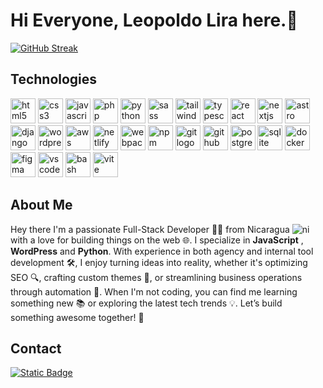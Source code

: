 # Hi Everyone, Leopoldo Lira here.👋

[![GitHub Streak](https://github-readme-streak-stats.herokuapp.com?user=Leopoldo%20Lira&theme=tokyonight-duo&hide_border=true&border_radius=2&short_numbers=true)](https://git.io/streak-stats)

## Technologies
<div align="left">
  <img src="https://skillicons.dev/icons?i=html" height="40" alt="html5 logo"  />
  <img src="https://skillicons.dev/icons?i=css" height="40" alt="css3 logo"  />
  <img src="https://skillicons.dev/icons?i=js" height="40" alt="javascript logo"  />
  <img src="https://skillicons.dev/icons?i=php" height="40" alt="php logo"  /> 
  <img src="https://skillicons.dev/icons?i=py" height="40" alt="python logo"  />
  <img src="https://skillicons.dev/icons?i=sass" height="40" alt="sass logo"  />
  <img src="https://skillicons.dev/icons?i=tailwind" height="40" alt="tailwindcss logo"  />
  <img src="https://skillicons.dev/icons?i=ts" height="40" alt="typescript logo"  />  
  <img src="https://skillicons.dev/icons?i=react" height="40" alt="react logo"  />
  <img src="https://skillicons.dev/icons?i=nextjs" height="40" alt="nextjs logo"  />
  <img src="https://skillicons.dev/icons?i=astro" height="40" alt="astro logo"  />
  <img src="https://skillicons.dev/icons?i=django" height="40" alt="django logo"  />
  <img src="https://skillicons.dev/icons?i=wordpress" height="40" alt="wordpress logo"  />
  <img src="https://skillicons.dev/icons?i=aws" height="40" alt="aws logo"  />
  <img src="https://skillicons.dev/icons?i=netlify" height="40" alt="netlify logo"  />
  <img src="https://skillicons.dev/icons?i=webpack" height="40" alt="webpack logo"  />
  <img src="https://skillicons.dev/icons?i=npm" height="40" alt="npm logo"  />
  <img src="https://skillicons.dev/icons?i=git" height="40" alt="git logo"  />
  <img src="https://skillicons.dev/icons?i=github" height="40" alt="github logo"  />
  <img src="https://skillicons.dev/icons?i=postgres" height="40" alt="postgresql logo"  />
  <img src="https://skillicons.dev/icons?i=sqlite" height="40" alt="sqlite logo"  />
  <img src="https://skillicons.dev/icons?i=docker" height="40" alt="docker logo"  />
  <img src="https://skillicons.dev/icons?i=figma" height="40" alt="figma logo"  />
  <img src="https://skillicons.dev/icons?i=vscode" height="40" alt="vscode logo"  />
  <img src="https://skillicons.dev/icons?i=bash" height="40" alt="bash logo"  />
  <img src="https://skillicons.dev/icons?i=vite" height="40" alt="vite logo"  />
</div>

## About Me
Hey there I'm a passionate Full-Stack Developer 👨‍💻 from Nicaragua ![ni](https://flagcdn.com/16x12/ni.png) with a love for building things on the web 🌐. I specialize in **JavaScript** , **WordPress** and **Python**.
With experience in both agency and internal tool development 🛠️, I enjoy turning ideas into reality, whether it's optimizing SEO 🔍, crafting custom themes 🎨, or streamlining business operations through automation 🤖.
When I'm not coding, you can find me learning something new 📚 or exploring the latest tech trends 💡.
Let’s build something awesome together! 🚀

## Contact
[![Static Badge](https://img.shields.io/badge/Email%20-%20lira.leopoldo97%40gmail.com%20-%20purple?logo=gmail&logoColor=white)](mailto:lira.leopoldo97@gmail.com)

